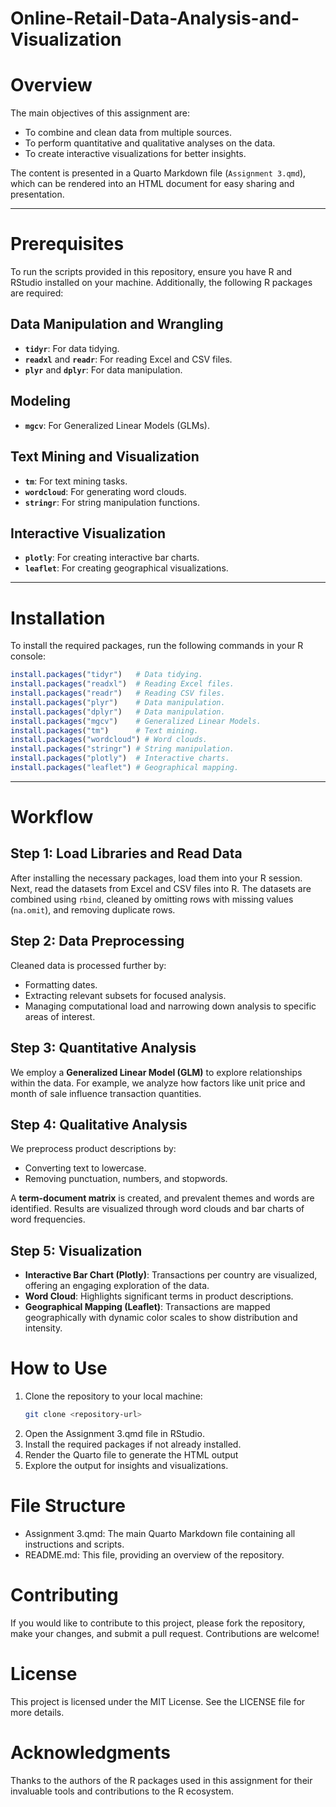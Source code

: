# Online-Retail-Data-Analysis-and-Visualization

# Overview

The main objectives of this assignment are:

- To combine and clean data from multiple sources.
- To perform quantitative and qualitative analyses on the data.
- To create interactive visualizations for better insights.

The content is presented in a Quarto Markdown file (`Assignment 3.qmd`), which can be rendered into an HTML document for easy sharing and presentation.

---

# Prerequisites

To run the scripts provided in this repository, ensure you have R and RStudio installed on your machine. Additionally, the following R packages are required:

## Data Manipulation and Wrangling

- **`tidyr`**: For data tidying.
- **`readxl`** and **`readr`**: For reading Excel and CSV files.
- **`plyr`** and **`dplyr`**: For data manipulation.

## Modeling

- **`mgcv`**: For Generalized Linear Models (GLMs).

## Text Mining and Visualization

- **`tm`**: For text mining tasks.
- **`wordcloud`**: For generating word clouds.
- **`stringr`**: For string manipulation functions.

## Interactive Visualization

- **`plotly`**: For creating interactive bar charts.
- **`leaflet`**: For creating geographical visualizations.

---

# Installation

To install the required packages, run the following commands in your R console:

```r
install.packages("tidyr")   # Data tidying.
install.packages("readxl")  # Reading Excel files.
install.packages("readr")   # Reading CSV files.
install.packages("plyr")    # Data manipulation.
install.packages("dplyr")   # Data manipulation.
install.packages("mgcv")    # Generalized Linear Models.
install.packages("tm")      # Text mining.
install.packages("wordcloud") # Word clouds.
install.packages("stringr") # String manipulation.
install.packages("plotly")  # Interactive charts.
install.packages("leaflet") # Geographical mapping.
```
---

# Workflow

## Step 1: Load Libraries and Read Data

After installing the necessary packages, load them into your R session. Next, read the datasets from Excel and CSV files into R. The datasets are combined using `rbind`, cleaned by omitting rows with missing values (`na.omit`), and removing duplicate rows.

## Step 2: Data Preprocessing

Cleaned data is processed further by:

- Formatting dates.
- Extracting relevant subsets for focused analysis.
- Managing computational load and narrowing down analysis to specific areas of interest.

## Step 3: Quantitative Analysis

We employ a **Generalized Linear Model (GLM)** to explore relationships within the data. For example, we analyze how factors like unit price and month of sale influence transaction quantities.

## Step 4: Qualitative Analysis

We preprocess product descriptions by:

- Converting text to lowercase.
- Removing punctuation, numbers, and stopwords.

A **term-document matrix** is created, and prevalent themes and words are identified. Results are visualized through word clouds and bar charts of word frequencies.

## Step 5: Visualization

- **Interactive Bar Chart (Plotly)**: Transactions per country are visualized, offering an engaging exploration of the data.
- **Word Cloud**: Highlights significant terms in product descriptions.
- **Geographical Mapping (Leaflet)**: Transactions are mapped geographically with dynamic color scales to show distribution and intensity.


# How to Use

1. Clone the repository to your local machine:
   ```bash
   git clone <repository-url>
   ```
2. Open the Assignment 3.qmd file in RStudio.
3. Install the required packages if not already installed.
4. Render the Quarto file to generate the HTML output
5. Explore the output for insights and visualizations.


# File Structure

- Assignment 3.qmd: The main Quarto Markdown file containing all instructions and scripts.
- README.md: This file, providing an overview of the repository.

# Contributing

If you would like to contribute to this project, please fork the repository, make your changes, and submit a pull request. Contributions are welcome!

# License

This project is licensed under the MIT License. See the LICENSE file for more details.

# Acknowledgments

Thanks to the authors of the R packages used in this assignment for their invaluable tools and contributions to the R ecosystem.
